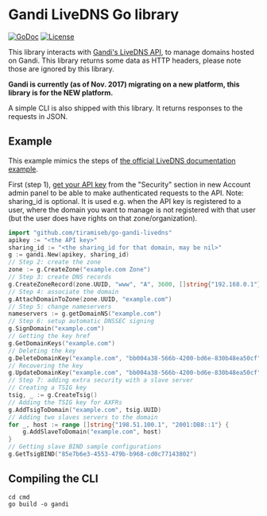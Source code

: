 Gandi LiveDNS Go library
========================

[![GoDoc](https://godoc.org/github.com/tiramiseb/go-gandi-livedns?status.svg)](https://godoc.org/github.com/tiramiseb/go-gandi-livedns)
[![License](https://img.shields.io/badge/license-MIT-blue.svg)](https://raw.githubusercontent.com/tiramiseb/go-gandi-livedns/master/LICENSE)

This library interacts with [Gandi's LiveDNS API](http://doc.livedns.gandi.net/), to manage domains hosted on Gandi. This library returns some data as HTTP headers, please note those are ignored by this library.

**Gandi is currently (as of Nov. 2017) migrating on a new platform, this library is for the NEW platform.**

A simple CLI is also shipped with this library. It returns responses to the requests in JSON.

Example
-------

This example mimics the steps of [the official LiveDNS documentation example](http://doc.livedns.gandi.net/#quick-example).

First (step 1), [get your API key](https://account.gandi.net/) from the "Security" section in new Account admin panel to be able to make authenticated requests to the API.
Note: sharing_id is optional. It is used e.g. when the API key is registered to a user, where the domain you want to manage is not registered with that user (but the user does have rights on that zone/organization).
```go
import "github.com/tiramiseb/go-gandi-livedns"
apikey := "<the API key>"
sharing_id := "<the sharing_id for that domain, may be nil>"
g := gandi.New(apikey, sharing_id)
// Step 2: create the zone
zone := g.CreateZone("example.com Zone")
// Step 3: create DNS records
g.CreateZoneRecord(zone.UUID, "www", "A", 3600, []string{"192.168.0.1"})
// Step 4: associate the domain
g.AttachDomainToZone(zone.UUID, "example.com")
// Step 5: change nameservers
nameservers := g.getDomainNS("example.com")
// Step 6: setup automatic DNSSEC signing
g.SignDomain("example.com")
// Getting the key href
g.GetDomainKeys("example.com")
// Deleting the key
g.DeleteDomainKey("example.com", "bb004a38-566b-4200-bd6e-830b48ea50cf")
// Recovering the key
g.UpdateDomainKey("example.com", "bb004a38-566b-4200-bd6e-830b48ea50cf", false)
// Step 7: adding extra security with a slave server
// Creating a TSIG key
tsig, _ := g.CreateTsig()
// Adding the TSIG key for AXFRs
g.AddTsigToDomain("example.com", tsig.UUID)
// Adding two slaves servers to the domain
for _, host := range []string{"198.51.100.1", "2001:DB8::1"} {
    g.AddSlaveToDomain("example.com", host)
}
// Getting slave BIND sample configurations
g.GetTsigBIND("85e7b6e3-4553-479b-b968-cd0c77143802")
```

Compiling the CLI
-----------------

```
cd cmd
go build -o gandi
```
